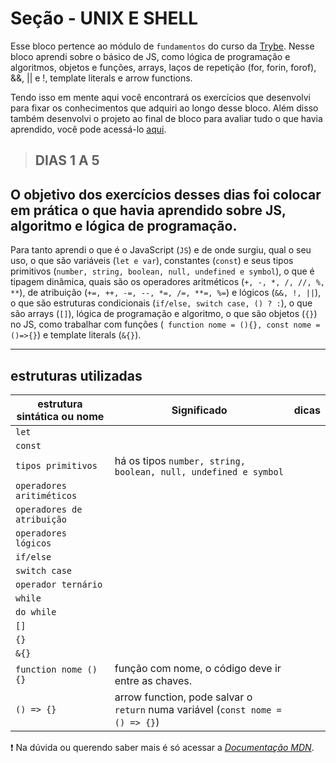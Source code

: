 # Seção - UNIX E SHELL

Esse bloco pertence ao módulo de `fundamentos` do curso da [Trybe](https://www.betrybe.com/). Nesse bloco aprendi sobre o básico de JS, como lógica de programação e algoritmos, objetos e funções, arrays, laços de repetição (for, forin, forof), &&, || e !, template literals e arrow functions.

Tendo isso em mente aqui você encontrará os exercícios que desenvolvi para fixar os conhecimentos que adquiri ao longo desse bloco. Além disso também desenvolvi o projeto ao final de bloco para avaliar tudo o que havia aprendido, você pode acessá-lo [aqui](https://github.com/GregorioMHBezerra/Playground-Functions-Trybe).

> ## DIAS 1 A 5

## O objetivo dos exercícios desses dias foi colocar em prática o que havia aprendido sobre JS, algoritmo e lógica de programação.

Para tanto aprendi o que é o JavaScript (`JS`) e de onde surgiu, qual o seu uso, o que são variáveis (`let e var`), constantes (`const`) e seus tipos primitivos (`number, string, boolean, null, undefined e symbol`), o que é tipagem dinâmica, quais são os operadores aritméticos (`+, -, *, /, //, %, **`), de atribuição (`+=, ++, -=, --, *=, /=, **=, %=`) e lógicos (`&&, !, ||`), o que são estruturas condicionais (`if/else, switch case, () ? :`), o que são arrays (`[]`), lógica de programação e algoritmo, o que são objetos (`{}`) no JS, como trabalhar com funções (` function nome = (){}, const nome = ()=>{}`) e template literals (`&{}`).

---

## estruturas utilizadas

estrutura sintática ou nome|Significado|dicas
---|---|---
`let`  |  |
`const`|  |
`tipos primitivos`  | há os tipos `number, string, boolean, null, undefined e symbol` |
`operadores aritiméticos` |  |
`operadores de atribuição`|  | 
`operadores lógicos`|  | 
`if/else`    |  | 
`switch case`|  | 
`operador ternário` |  |
`while`   |  | 
`do while`|  |
`[]` |  |
`{}` |  |
`&{}`|  | 
`function nome () {}`| função com nome, o código deve ir entre as chaves.  |
`() => {}`| arrow function, pode salvar o `return` numa variável (`const nome = () => {}`) | 

:exclamation: Na dúvida ou querendo saber mais é só acessar a [*Documentação MDN*](https://developer.mozilla.org/en-US/docs/Web/JavaScript).  

<!-- ``|  | -->
<!-- typeof(),  -->

